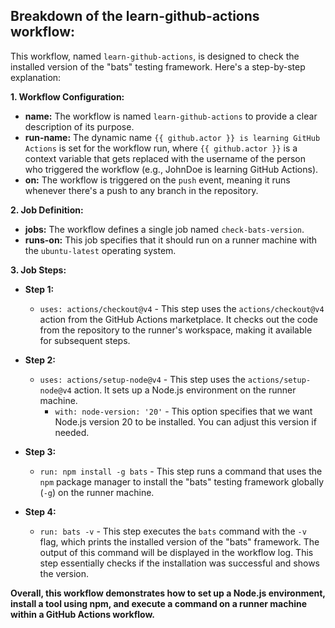 ## Breakdown of the learn-github-actions workflow:

This workflow, named `learn-github-actions`, is designed to check the installed version of the "bats" testing framework. Here's a step-by-step explanation:

**1. Workflow Configuration:**

- **name:** The workflow is named `learn-github-actions` to provide a clear description of its purpose.
- **run-name:** The dynamic name `{{ github.actor }} is learning GitHub Actions` is set for the workflow run, where `{{ github.actor }}` is a context variable that gets replaced with the username of the person who triggered the workflow (e.g., JohnDoe is learning GitHub Actions).
- **on:** The workflow is triggered on the `push` event, meaning it runs whenever there's a push to any branch in the repository.

**2. Job Definition:**

- **jobs:** The workflow defines a single job named `check-bats-version`.
- **runs-on:** This job specifies that it should run on a runner machine with the `ubuntu-latest` operating system.

**3. Job Steps:**

- **Step 1:**
    - `uses: actions/checkout@v4` - This step uses the `actions/checkout@v4` action from the GitHub Actions marketplace. It checks out the code from the repository to the runner's workspace, making it available for subsequent steps.

- **Step 2:**
    - `uses: actions/setup-node@v4` - This step uses the `actions/setup-node@v4` action. It sets up a Node.js environment on the runner machine.
        - `with: node-version: '20'` - This option specifies that we want Node.js version 20 to be installed. You can adjust this version if needed.

- **Step 3:**
    - `run: npm install -g bats` - This step runs a command that uses the `npm` package manager to install the "bats" testing framework globally (`-g`) on the runner machine.

- **Step 4:**
    - `run: bats -v` - This step executes the `bats` command with the `-v` flag, which prints the installed version of the "bats" framework. The output of this command will be displayed in the workflow log. This step essentially checks if the installation was successful and shows the version.

**Overall, this workflow demonstrates how to set up a Node.js environment, install a tool using npm, and execute a command on a runner machine within a GitHub Actions workflow.**
